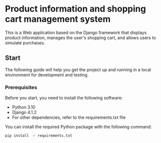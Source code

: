 # Product information and shopping cart management system

This is a Web application based on the Django framework that displays product information, manages the user's shopping cart, and allows users to simulate purchases.

## Start

The following guide will help you get the project up and running in a local environment for development and testing.

### Prerequisites

Before you start, you need to install the following software:

- Python 3.10
- Django 4.1.2
- For other dependencies, refer to the requirements.txt file

You can install the required Python package with the following command:

```bash
pip install -r requirements.txt
